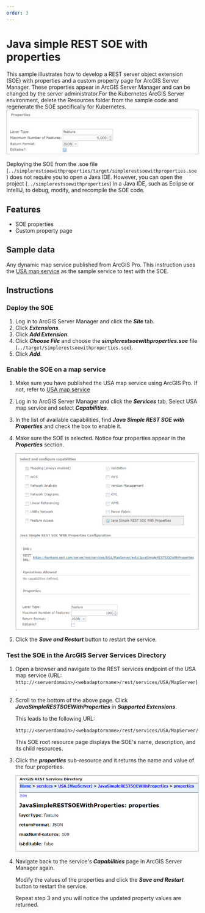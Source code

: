 ```yaml
---
order: 3
---
```


# Java simple REST SOE with properties

This sample illustrates how to develop a REST server object extension (SOE) with properties and a custom property page for ArcGIS Server Manager. These properties appear in ArcGIS Server Manager and can be changed by the server administrator.For the Kubernetes ArcGIS Server environment, delete the Resources folder from the sample code and regenerate the SOE specifically for Kubernetes.
![](../../../../images/netsp/NetProps0.png "Java Properties Sample")

<!--Creating a custom property page requires the knowledge of JavaScript and web forms development using HTML. If you are not familiar with JavaScript, you can start from the default properties (`HasManagerPropertiesConfigurationPane = false`) and explore whether the default properties will meet your needs. They appear as textboxes in server manager, whereas the custom property page allows more widgets, such as checkbox, drop-down select box, etc., which provides a better user interface for managing those properties.-->

Deploying the SOE from the .soe file (`../simplerestsoewithproperties/target/simplerestsoewithproperties.soe`) does not require you to open a Java IDE. However, you can open the project (`../simplerestsoewithproperties`) in a Java IDE, such as Eclipse or IntelliJ, to debug, modify, and recompile the SOE code.


## Features

* SOE properties
* Custom property page


## Sample data

Any dynamic map service published from ArcGIS Pro. This instruction uses the [USA map service](https://github.com/Esri/arcgis-enterprise-sdk-resources/tree/master/Samples) as the sample service to test with the SOE.


## Instructions

### Deploy the SOE

1. Log in to ArcGIS Server Manager and click the ***Site*** tab.
2. Click ***Extensions***.
3. Click ***Add Extension***.
4. Click ***Choose File*** and choose the ***simplerestsoewithproperties.soe*** file (`../target/simplerestsoewithproperties.soe`).
5. Click ***Add***.

### Enable the SOE on a map service

1. Make sure you have published the USA map service using ArcGIS Pro. If not, refer to [USA map service](https://github.com/Esri/arcgis-enterprise-sdk-resources/tree/master/Samples)
2. Log in to ArcGIS Server Manager and click the ***Services*** tab. Select USA map service and select ***Capabilities***.
3. In the list of available capabilities, find ***Java Simple REST SOE with Properties*** and check the box to enable it.
4. Make sure the SOE is selected. Notice four properties appear in the ***Properties*** section.

   ![](../../../../images/javasp/JavaProps0.png "Java Properties Sample")
5. Click the ***Save and Restart*** button to restart the service.

### Test the SOE in the ArcGIS Server Services Directory

1. Open a browser and navigate to the REST services endpoint of the USA map service (URL: `http://<serverdomain>/<webadaptorname>/rest/services/USA/MapServer`).
2. Scroll to the bottom of the above page. Click ***JavaSimpleRESTSOEWithProperties*** in ***Supported Extensions***.

   This leads to the following URL:

   ```
   http://<serverdomain>/<webadaptorname>/rest/services/USA/MapServer/exts/JavaSimpleRESTSOEWithProperties
   ```

   This SOE root resource page displays the SOE's name, description, and its child resources.
3. Click the ***properties*** sub-resource and it returns the name and value of the four properties.

   ![](../../../../images/javasp/JavaProps1.png "Java Properties Sample")
4. Navigate back to the service's ***Capabilities*** page in ArcGIS Server Manager again.

   Modify the values of the properties and click the ***Save and Restart*** button to restart the service.

   Repeat step 3 and you will notice the updated property values are returned.
